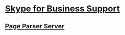 # [Skype for Business Support](../skypeforbusiness-server.md)
 
## [Page Parser Server](../sfbs-using-pageparserpath-directive-can-cause-performance-problems.md)